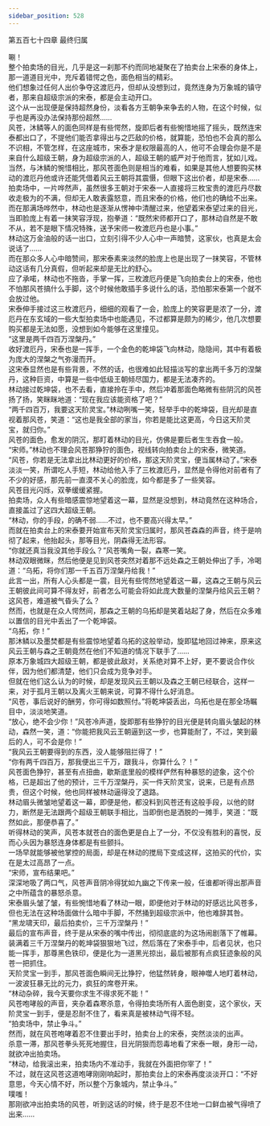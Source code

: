 ```yaml
---
sidebar_position: 528
---
```

 第五百七十四章 最终归属


唰！  
整个拍卖场的目光，几乎是这一刹那不约而同地凝聚在了拍卖台上宋泰的身体上，那一道道目光中，充斥着错愕之色，面色相当的精彩。  
他们想象过任何人出价争夺这渡厄丹，但却从没想到过，竟然连身为万象城的镇守者，那来自超级宗派的宋泰，都是会主动开口。  
这个从一出现便是保持超然身份，淡看各方王朝争来争去的人物，在这个时候，似乎也是再没办法保持那份超然……  
风苍，沐鳞等人的面色同样是有些愕然，旋即后者有些惋惜地摇了摇头，既然连宋泰都出口了，不提他们能否拿得出与之匹敌的价格，就算能，恐怕也不会真的那么不识相，不管怎样，在这座城市，宋泰才是权限最高的人，他可不会理会你是不是来自什么超级王朝，身为超级宗派的人，超级王朝的威严对于他而言，犹如儿戏。  
当然，与沐鳞的惋惜相比，那风苍面色则是相当的难看，如果是其他人想要购买林动的渡厄丹他或许还能凭借着风云王朝将其震慑，但眼下这出价者，却是宋泰……  
拍卖场中，一片哗然声，虽然很多王朝对于宋泰一人直接将三枚宝贵的渡厄丹尽数收走极为的不满，但却无人敢表露怒意，而且宋泰的价格，他们也的确给不出来。  
而在那满场哗然中，林动也是逐渐从愣神中清醒过来，他望着宋泰望过来的目光，当即脸庞上有着一抹笑容浮现，抱拳道：“既然宋师都开口了，那林动自然是不敢不从，若不是眼下情况特殊，送予宋师一枚渡厄丹也是小事。”  
林动这万金油般的话一出口，立刻引得不少人心中一声暗赞，这家伙，也真是太会说话了……  
而在那众多人心中暗赞间，那宋泰素来淡然的脸庞上也是出现了一抹笑容，不管林动这话有几分真假，但听起来却是无比的舒心。  
应了承喏，林动也不拖沓，手掌一挥，三枚渡厄丹便是飞向拍卖台上的宋泰，他也不怕那风苍搞什么手脚，这个时候他敢插手多说什么的话，恐怕那宋泰第一个就不会放过他。  
宋泰伸手接过这三枚渡厄丹，细细的观看了一会，脸庞上的笑容更是浓了一分，渡厄丹在东玄域的一些大型拍卖场中也能遇见，不过都算是颇为的稀少，他几次想要购买都是无法如愿，没想到如今能够在这里撞见。  
“这里是两千四百万涅槃丹。”  
收好渡厄丹，宋泰也是一挥手，一个金色的乾坤袋飞向林动，隐隐间，其中有着极为庞大的涅槃之气弥漫而开。  
这宋泰显然也是有些背景，不然的话，也很难如此轻描淡写的拿出两千多万的涅槃丹，这种巨资，中算是一些中低级王朝倾尽国力，都是无法凑齐的。  
林动接过乾坤袋，也不去看，直接拎在手中，然后冲着那面色略微有些阴沉的风苍扬了扬，笑眯眯地道：“现在我应该能资格了吧？”  
“两千四百万，我要这天阶灵宝。”林动咧嘴一笑，轻举手中的乾坤袋，目光却是直视着那风苍，笑道：“这也是我全部的家当，你若是能比这更高，今日这天阶灵宝，就归你。”  
风苍的面色，愈发的阴沉，那盯着林动的目光，仿佛是要后者生生吞食一般。  
“宋师。”林动也不理会风苍那狰狞的面色，视线转向拍卖台上的宋泰，微笑道。  
“风苍，你若是无法拿出比林动更好的价格，那这天阶灵宝，便当属林动了。”宋泰淡淡一笑，所谓吃人手短，林动给他入手了三枚渡厄丹，显然是令得他对前者有了不少的好感，那先前一直漠不关心的脸庞，如今都是多了一些笑容。  
风苍目光闪烁，双拳缓缓紧握。  
拍卖场，众人有些暗感震惊地望着这一幕，显然是没想到，林动竟然在这种场合，直接盖过了这四大超级王朝。  
“林动，你的手段，的确不弱……不过，也不要高兴得太早。”  
而就在拍卖台上的宋泰要开始宣布天阶灵宝归属时，那风苍森森的声音，终于是响彻了起来，他抬起头，那等目光，阴森得无法形容。  
“你就还真当我没其他手段么？”风苍嘴角一裂，森寒一笑。  
林动双眼微眯，然后他便是见到风苍突然对着那不远处森之王朝处伸出了手，冷喝道：“乌拓，将你们那一千五百万涅槃丹给我！”  
此言一出，所有人心头都是一震，目光有些愕然地望着这一幕，这森之王朝与风云王朝彼此间可算不得友好，前者怎么可能会将如此庞大数量的涅槃丹给风云王朝？这风苍，难道被气昏头了么？  
然而，也就是在众人愕然间，那森之王朝的乌拓却是笑着站起了身，然后在众多难以置信的目光中丢出了一个乾坤袋。  
“乌拓，你！”  
那沐鳞以及墨焚都是有些震惊地望着乌拓的这般举动，旋即猛地回过神来，原来这风云王朝与森之王朝竟然在他们不知道的情况下联手了……  
原本万象城四大超级王朝，都是彼此敌对，关系绝对算不上好，更不要说合作伙伴，因为他们都清楚，他们只会成为竞争对手。  
但就在他们这么认为的时候，却是发现风云王朝以及森之王朝已经联合，这样一来，对于孤月王朝以及离火王朝来说，可算不得什么好消息。  
“风苍，事后说好的酬劳，你可得如数照付。”将乾坤袋丢出，乌拓也是在那全场瞩目中，淡淡地笑道。  
“放心，绝不会少你！”风苍冷声道，旋即那有些狰狞的目光便是转向眉头皱起的林动，森然一笑，道：“你能把我风云王朝逼到这一步，也算能耐了，不过，笑到最后的人，可不会是你！”  
“我风云王朝要得到的东西，没人能够阻拦得了！”  
“你有两千四百万，那我便出三千万，跟我斗，你算什么？！”  
风苍面色狰狞，甚至有点扭曲，歇斯底里般的模样俨然有种暴怒的迹象，这个价格，已是超出了他的预计，三千万涅槃丹，买一件天阶灵宝，说来，已是有点昂贵，但这个时候，他也同样被林动逼得没了退路。  
林动眉头微皱地望着这一幕，即便是他，都没料到风苍还有这般手段，以他的财力，断然是无法跟两个超级王朝联手相比，当即倒也是洒脱的一摊手，笑道：“既然如此，那便恭喜了。”  
听得林动的笑声，风苍本就苍白的面色更是白上了一分，不仅没有胜利的喜悦，反而心头因为暴怒连身体都是有些颤抖。  
一场早就能够被他掌控的局面，却是在林动的搅局下变成这样，这拍买的代价，实在是太过高昂了一点。  
“宋师，宣布结果吧。”  
深深地吸了两口气，风苍声音阴冷得犹如九幽之下传来一般，任谁都听得出那声音之中所蕴含的暴怒杀意。  
宋泰眉头皱了皱，有些惋惜地看了林动一眼，即便他对于林动的好感远比风苍多，但也无法在这种场面做什么暗中手脚，不然捅到超级宗派中，他也难辞其咎。  
“黑龙啸天印，最后拍卖价，三千万涅槃丹！”  
最后的宣布声音，终于是从宋泰的嘴中传出，彻彻底底的为这场闹剧落下了帷幕。  
装满着三千万涅槃丹的乾坤袋狠狠地飞过，然后落在了宋泰手中，后者见状，也只能一挥手，那尊黑色铁印，便是化为一道黑光掠出，最后被那有点疯狂迹象般的风苍一把抓住。  
天阶灵宝一到手，那风苍面色瞬间无比狰狞，他猛然转身，眼神噬人地盯着林动，一波波狂暴无比的元力，疯狂的席卷开来。  
“林动杂碎，我今天要你求生不得求死不能！”  
风苍咆哮般的声音，夹杂着森寒杀意，令得拍卖场所有人面色剧变，这个家伙，天阶灵宝一到手，便是忍耐不住了，看来真是被林动气得不轻。  
“拍卖场中，禁止争斗。”  
然而，就在风苍咆哮着忍不住要出手时，拍卖台上的宋泰，突然淡淡的出声。  
杀意一滞，那风苍拳头死死地握住，目光阴狠而怨毒地看了宋泰一眼，身形一动，就欲冲出拍卖场。  
“林动，给我滚出来，拍卖场内不准动手，我就在外面把你宰了！”  
不过，就在这风苍这道咆哮刚刚响起时，那拍卖台上的宋泰再度淡淡开口：“不好意思，今天心情不好，所以整个万象城内，禁止争斗。”  
噗嗤！  
那刚欲冲出拍卖场的风苍，听到这话的时候，终于是忍不住地一口鲜血被气得喷了出来……  
  
  
